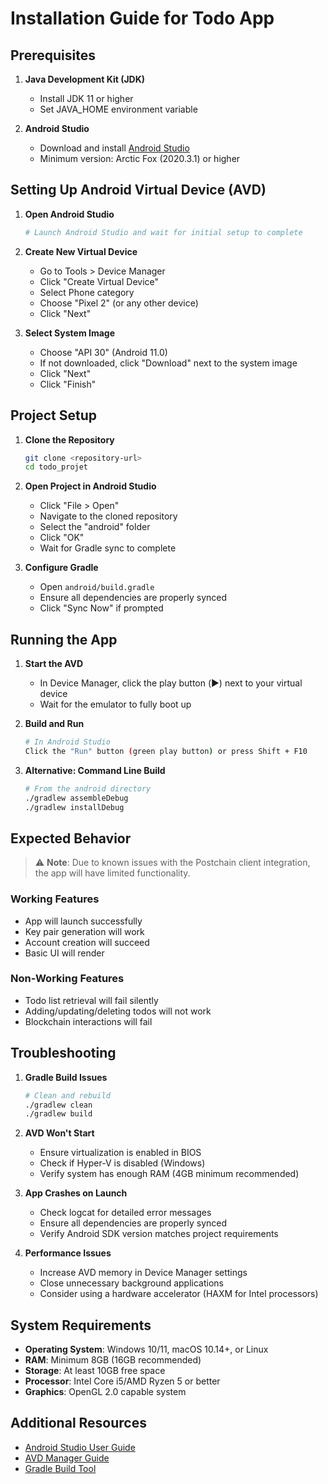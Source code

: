 # Installation Guide for Todo App

## Prerequisites

1. **Java Development Kit (JDK)**
   - Install JDK 11 or higher
   - Set JAVA_HOME environment variable

2. **Android Studio**
   - Download and install [Android Studio](https://developer.android.com/studio)
   - Minimum version: Arctic Fox (2020.3.1) or higher

## Setting Up Android Virtual Device (AVD)

1. **Open Android Studio**
   ```bash
   # Launch Android Studio and wait for initial setup to complete
   ```

2. **Create New Virtual Device**
   - Go to Tools > Device Manager
   - Click "Create Virtual Device"
   - Select Phone category
   - Choose "Pixel 2" (or any other device)
   - Click "Next"

3. **Select System Image**
   - Choose "API 30" (Android 11.0)
   - If not downloaded, click "Download" next to the system image
   - Click "Next"
   - Click "Finish"

## Project Setup

1. **Clone the Repository**
   ```bash
   git clone <repository-url>
   cd todo_projet
   ```

2. **Open Project in Android Studio**
   - Click "File > Open"
   - Navigate to the cloned repository
   - Select the "android" folder
   - Click "OK"
   - Wait for Gradle sync to complete

3. **Configure Gradle**
   - Open `android/build.gradle`
   - Ensure all dependencies are properly synced
   - Click "Sync Now" if prompted

## Running the App

1. **Start the AVD**
   - In Device Manager, click the play button (▶️) next to your virtual device
   - Wait for the emulator to fully boot up

2. **Build and Run**
   ```bash
   # In Android Studio
   Click the "Run" button (green play button) or press Shift + F10
   ```

3. **Alternative: Command Line Build**
   ```bash
   # From the android directory
   ./gradlew assembleDebug
   ./gradlew installDebug
   ```

## Expected Behavior

> ⚠️ **Note**: Due to known issues with the Postchain client integration, the app will have limited functionality.

### Working Features
- App will launch successfully
- Key pair generation will work
- Account creation will succeed
- Basic UI will render

### Non-Working Features
- Todo list retrieval will fail silently
- Adding/updating/deleting todos will not work
- Blockchain interactions will fail

## Troubleshooting

1. **Gradle Build Issues**
   ```bash
   # Clean and rebuild
   ./gradlew clean
   ./gradlew build
   ```

2. **AVD Won't Start**
   - Ensure virtualization is enabled in BIOS
   - Check if Hyper-V is disabled (Windows)
   - Verify system has enough RAM (4GB minimum recommended)

3. **App Crashes on Launch**
   - Check logcat for detailed error messages
   - Ensure all dependencies are properly synced
   - Verify Android SDK version matches project requirements

4. **Performance Issues**
   - Increase AVD memory in Device Manager settings
   - Close unnecessary background applications
   - Consider using a hardware accelerator (HAXM for Intel processors)

## System Requirements

- **Operating System**: Windows 10/11, macOS 10.14+, or Linux
- **RAM**: Minimum 8GB (16GB recommended)
- **Storage**: At least 10GB free space
- **Processor**: Intel Core i5/AMD Ryzen 5 or better
- **Graphics**: OpenGL 2.0 capable system

## Additional Resources

- [Android Studio User Guide](https://developer.android.com/studio/intro)
- [AVD Manager Guide](https://developer.android.com/studio/run/managing-avds)
- [Gradle Build Tool](https://gradle.org/)
